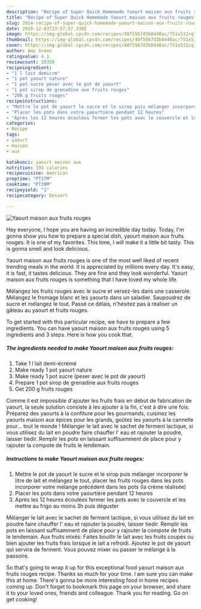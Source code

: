 ```yaml
---
description: "Recipe of Super Quick Homemade Yaourt maison aux fruits rouges"
title: "Recipe of Super Quick Homemade Yaourt maison aux fruits rouges"
slug: 2014-recipe-of-super-quick-homemade-yaourt-maison-aux-fruits-rouges
date: 2020-12-03T23:57:57.330Z
image: https://img-global.cpcdn.com/recipes/48f5567d3b0448ac/751x532cq70/yaourt-maison-aux-fruits-rouges-photo-principale-de-la-recette.jpg
thumbnail: https://img-global.cpcdn.com/recipes/48f5567d3b0448ac/751x532cq70/yaourt-maison-aux-fruits-rouges-photo-principale-de-la-recette.jpg
cover: https://img-global.cpcdn.com/recipes/48f5567d3b0448ac/751x532cq70/yaourt-maison-aux-fruits-rouges-photo-principale-de-la-recette.jpg
author: Amy Green
ratingvalue: 4.1
reviewcount: 19350
recipeingredient:
- "1 l lait demicrm"
- "1 pot yaourt nature"
- "1 pot sucre peser avec le pot de yaourt"
- "1 pot sirop de grenadine aux fruits rouges"
- "200 g fruits rouges"
recipeinstructions:
- "Mettre le pot de yaourt le sucre et le sirop puis mélanger incorporer le litre de lait et mélangez le tout, placer les fruits rouges dans les pots incorporer votre mélange précédent dans les pots (la crème réalisée)"
- "Placer les pots dans votre yaourtière pendant 12 heures"
- "Après les 12 heures écoulées fermer les pots avec le couvercle et les mettre au frigo au moins 3h puis déguster"
categories:
- Recipe
tags:
- yaourt
- maison
- aux

katakunci: yaourt maison aux 
nutrition: 193 calories
recipecuisine: American
preptime: "PT27M"
cooktime: "PT39M"
recipeyield: "1"
recipecategory: Dessert

---
```



![Yaourt maison aux fruits rouges](https://img-global.cpcdn.com/recipes/48f5567d3b0448ac/751x532cq70/yaourt-maison-aux-fruits-rouges-photo-principale-de-la-recette.jpg)

Hey everyone, I hope you are having an incredible day today. Today, I'm gonna show you how to prepare a special dish, yaourt maison aux fruits rouges. It is one of my favorites. This time, I will make it a little bit tasty. This is gonna smell and look delicious.

Yaourt maison aux fruits rouges is one of the most well liked of recent trending meals in the world. It is appreciated by millions every day. It's easy, it is fast, it tastes delicious. They are fine and they look wonderful. Yaourt maison aux fruits rouges is something that I have loved my whole life.

Mélangez les fruits rouges avec le sucre et versez-les dans une casserole. Mélangez le fromage blanc et les yaourts dans un saladier. Saupoudrez de sucre et mélangez le tout. Passé ce délais, n&#39;hésitez pas à réaliser un gâteau au yaourt et fruits rouges.


To get started with this particular recipe, we have to prepare a few ingredients. You can have yaourt maison aux fruits rouges using 5 ingredients and 3 steps. Here is how you cook that.

<!--inarticleads1-->

##### The ingredients needed to make Yaourt maison aux fruits rouges:

1. Take 1 l lait demi-écrémé
1. Make ready 1 pot yaourt nature
1. Make ready 1 pot sucre (peser avec le pot de yaourt)
1. Prepare 1 pot sirop de grenadine aux fruits rouges
1. Get 200 g fruits rouges


Comme il est impossible d&#39;ajouter les fruits frais en début de fabrication de yaourt, la seule solution consiste à les ajouter à la fin, c&#39;est à dire une fois. Préparez des yaourts à la confiture pour les gourmands, cuisinez les yaourts maison aux épices pour les grands, goûtez les yaourts à la cannelle pour… tout le monde ! Mélanger le lait avec le sachet de ferment lactique, si vous utilisez du lait en poudre faire chauffer l&#39; eau et rajouter la poudre, laisser tiedir. Remplir les pots en laissant suffisamment de place pour y rajouter la compote de fruits le lendemain. 

<!--inarticleads2-->

##### Instructions to make Yaourt maison aux fruits rouges:

1. Mettre le pot de yaourt le sucre et le sirop puis mélanger incorporer le litre de lait et mélangez le tout, placer les fruits rouges dans les pots incorporer votre mélange précédent dans les pots (la crème réalisée)
1. Placer les pots dans votre yaourtière pendant 12 heures
1. Après les 12 heures écoulées fermer les pots avec le couvercle et les mettre au frigo au moins 3h puis déguster


Mélanger le lait avec le sachet de ferment lactique, si vous utilisez du lait en poudre faire chauffer l&#39; eau et rajouter la poudre, laisser tiedir. Remplir les pots en laissant suffisamment de place pour y rajouter la compote de fruits le lendemain. Aux fruits mixés: Faites bouillir le lait avec les fruits coupés ou bien ajouter les fruits frais lorsque le lait a refroidi. Ajoutez le pot de yaourt qui servira de ferment. Vous pouvez mixer ou passer le mélange à la passoire. 

So that's going to wrap it up for this exceptional food yaourt maison aux fruits rouges recipe. Thanks so much for your time. I am sure you can make this at home. There's gonna be more interesting food in home recipes coming up. Don't forget to bookmark this page on your browser, and share it to your loved ones, friends and colleague. Thank you for reading. Go on get cooking!
